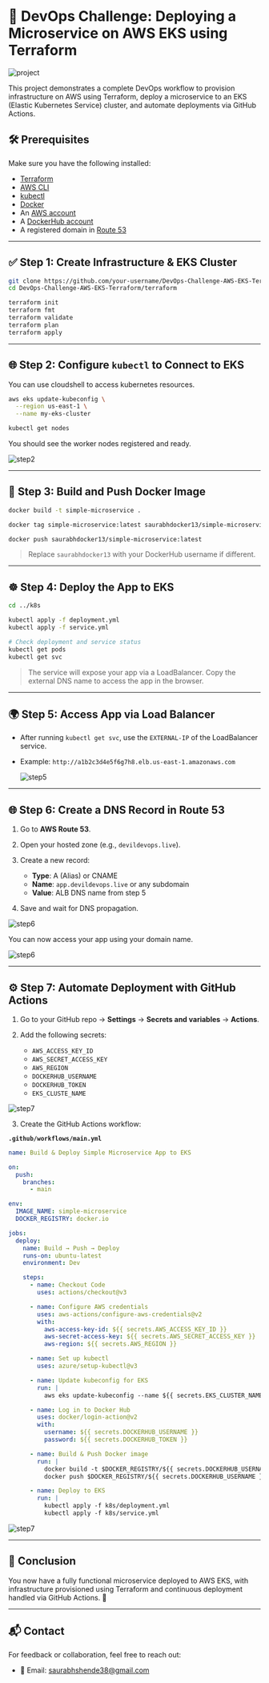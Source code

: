 
# 🚀 DevOps Challenge: Deploying a Microservice on AWS EKS using Terraform

![project](steps/project.png)

This project demonstrates a complete DevOps workflow to provision infrastructure on AWS using Terraform, deploy a microservice to an EKS (Elastic Kubernetes Service) cluster, and automate deployments via GitHub Actions.

## 🛠️ Prerequisites

Make sure you have the following installed:

- [Terraform](https://developer.hashicorp.com/terraform/downloads)
- [AWS CLI](https://docs.aws.amazon.com/cli/latest/userguide/install-cliv2.html)
- [kubectl](https://kubernetes.io/docs/tasks/tools/)
- [Docker](https://www.docker.com/)
- An [AWS account](https://aws.amazon.com/)
- A [DockerHub account](https://hub.docker.com/)
- A registered domain in [Route 53](https://aws.amazon.com/route53/)

---

## ✅ Step 1: Create Infrastructure & EKS Cluster

```bash
git clone https://github.com/your-username/DevOps-Challenge-AWS-EKS-Terraform.git
cd DevOps-Challenge-AWS-EKS-Terraform/terraform

terraform init
terraform fmt
terraform validate
terraform plan
terraform apply
````

---

## 🌐 Step 2: Configure `kubectl` to Connect to EKS

You can use cloudshell to access kubernetes resources.

```bash
aws eks update-kubeconfig \
  --region us-east-1 \
  --name my-eks-cluster

kubectl get nodes
```

You should see the worker nodes registered and ready.

![step2](steps/step2.png)

---

## 🐳 Step 3: Build and Push Docker Image

```bash
docker build -t simple-microservice .

docker tag simple-microservice:latest saurabhdocker13/simple-microservice:latest

docker push saurabhdocker13/simple-microservice:latest
```

> Replace `saurabhdocker13` with your DockerHub username if different.

---

## ☸️ Step 4: Deploy the App to EKS

```bash
cd ../k8s

kubectl apply -f deployment.yml
kubectl apply -f service.yml

# Check deployment and service status
kubectl get pods
kubectl get svc
```

> The service will expose your app via a LoadBalancer. Copy the external DNS name to access the app in the browser.

---

## 🌍 Step 5: Access App via Load Balancer

* After running `kubectl get svc`, use the `EXTERNAL-IP` of the LoadBalancer service.
* Example:
  `http://a1b2c3d4e5f6g7h8.elb.us-east-1.amazonaws.com`

  ![step5](steps/step5.png)

---

## 🌐 Step 6: Create a DNS Record in Route 53

1. Go to **AWS Route 53**.
2. Open your hosted zone (e.g., `devildevops.live`).
3. Create a new record:

   * **Type**: A (Alias) or CNAME
   * **Name**: `app.devildevops.live` or any subdomain
   * **Value**: ALB DNS name from step 5
4. Save and wait for DNS propagation.

![step6](steps/step6a.png)

You can now access your app using your domain name.

![step6](steps/step6b.png)

---

## ⚙️ Step 7: Automate Deployment with GitHub Actions

1. Go to your GitHub repo → **Settings** → **Secrets and variables** → **Actions**.

2. Add the following secrets:

   * `AWS_ACCESS_KEY_ID`
   * `AWS_SECRET_ACCESS_KEY`
   * `AWS_REGION`
   * `DOCKERHUB_USERNAME`
   * `DOCKERHUB_TOKEN`
   * `EKS_CLUSTE_NAME`

![step7](steps/step7a.png)

3. Create the GitHub Actions workflow:

**`.github/workflows/main.yml`**

```yaml
name: Build & Deploy Simple Microservice App to EKS

on:
  push:
    branches:
      - main

env:
  IMAGE_NAME: simple-microservice
  DOCKER_REGISTRY: docker.io

jobs:
  deploy:
    name: Build → Push → Deploy
    runs-on: ubuntu-latest
    environment: Dev

    steps:
      - name: Checkout Code
        uses: actions/checkout@v3

      - name: Configure AWS credentials
        uses: aws-actions/configure-aws-credentials@v2
        with:
          aws-access-key-id: ${{ secrets.AWS_ACCESS_KEY_ID }}
          aws-secret-access-key: ${{ secrets.AWS_SECRET_ACCESS_KEY }}
          aws-region: ${{ secrets.AWS_REGION }}

      - name: Set up kubectl
        uses: azure/setup-kubectl@v3

      - name: Update kubeconfig for EKS
        run: |
          aws eks update-kubeconfig --name ${{ secrets.EKS_CLUSTER_NAME }} --region ${{ secrets.AWS_REGION }}

      - name: Log in to Docker Hub
        uses: docker/login-action@v2
        with:
          username: ${{ secrets.DOCKERHUB_USERNAME }}
          password: ${{ secrets.DOCKERHUB_TOKEN }}

      - name: Build & Push Docker image
        run: |
          docker build -t $DOCKER_REGISTRY/${{ secrets.DOCKERHUB_USERNAME }}/$IMAGE_NAME:latest .
          docker push $DOCKER_REGISTRY/${{ secrets.DOCKERHUB_USERNAME }}/$IMAGE_NAME:latest

      - name: Deploy to EKS
        run: |
          kubectl apply -f k8s/deployment.yml
          kubectl apply -f k8s/service.yml
```

![step7](steps/step7b.png)

---

## 🏁 Conclusion

You now have a fully functional microservice deployed to AWS EKS, with infrastructure provisioned using Terraform and continuous deployment handled via GitHub Actions. 🎉

---

## 📬 Contact

For feedback or collaboration, feel free to reach out:

* 📧 Email: [saurabhshende38@gmail.com](mailto:saurabhshende38@gmail.com)

```
